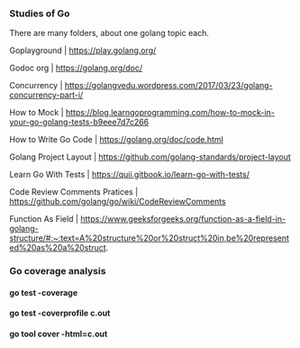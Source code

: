 ###  Studies of Go

There are many folders, about one golang topic each.

Goplayground | https://play.golang.org/

Godoc org | https://golang.org/doc/

Concurrency | https://golangvedu.wordpress.com/2017/03/23/golang-concurrency-part-i/

How to Mock | https://blog.learngoprogramming.com/how-to-mock-in-your-go-golang-tests-b9eee7d7c266

How to Write Go Code | https://golang.org/doc/code.html

Golang Project Layout | https://github.com/golang-standards/project-layout

Learn Go With Tests | https://quii.gitbook.io/learn-go-with-tests/

Code Review Comments Pratices | https://github.com/golang/go/wiki/CodeReviewComments

Function As Field | https://www.geeksforgeeks.org/function-as-a-field-in-golang-structure/#:~:text=A%20structure%20or%20struct%20in,be%20represented%20as%20a%20struct.

### Go coverage analysis

#### go test -coverage
#### go test -coverprofile c.out
#### go tool cover -html=c.out   
